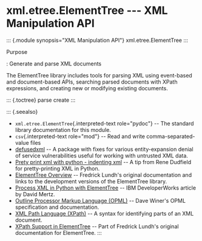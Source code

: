 # xml.etree.ElementTree \-\-- XML Manipulation API

::: {.module synopsis="XML Manipulation API"} xml.etree.ElementTree :::

Purpose

: Generate and parse XML documents

The ElementTree library includes tools for parsing XML using event-based and document-based APIs, searching parsed documents with XPath expressions, and creating new or modifying existing documents.

::: {.toctree} parse create :::

::: {.seealso}

- `xml.etree.ElementTree`{.interpreted-text role="pydoc"} \-- The standard library documentation for this module.
- `csv`{.interpreted-text role="mod"} \-- Read and write comma-separated-value files
- [defusedxml](https://pypi.python.org/pypi/defusedxml) \-- A package with fixes for various entity-expansion denial of service vulnerabilities useful for working with untrusted XML data.
- [Prety print xml with python - indenting xml](http://renesd.blogspot.com/2007/05/pretty-print-xml-with-python.html) \-- A tip from Rene Dudfield for pretty-printing XML in Python.
- [ElementTree Overview](http://effbot.org/zone/element-index.htm) \-- Fredrick Lundh\'s original documentation and links to the development versions of the ElementTree library.
- [Process XML in Python with ElementTree](http://www.ibm.com/developerworks/library/x-matters28/) \-- IBM DeveloperWorks article by David Mertz.
- [Outline Processor Markup Language (OPML)](http://www.opml.org/) \-- Dave Winer\'s OPML specification and documentation.
- [XML Path Language (XPath)](http://www.w3.org/TR/xpath/) \-- A syntax for identifying parts of an XML document.
- [XPath Support in ElementTree](http://effbot.org/zone/element-xpath.htm) \-- Part of Fredrick Lundh\'s original documentation for ElementTree. :::
